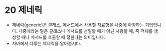 # 20 제네릭
- 제네릭(generic)은 클래스, 메서드에서 사용할 자료형을 나중에 확장하는 기법입니다. 나중에라는 말은 클래스나 메서드를 선얼할 때가 아닌 사용할 때, 즉 객체를 생성할 때나 메서드를 호출할 때 정한다는 의미입니다.
- 자바에서 다루는 제네릭을 알아봅시다.
